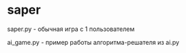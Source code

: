 # saper

saper.py - обычная игра с 1 пользователем

ai_game.py - пример работы алгоритма-решателя из ai.py
